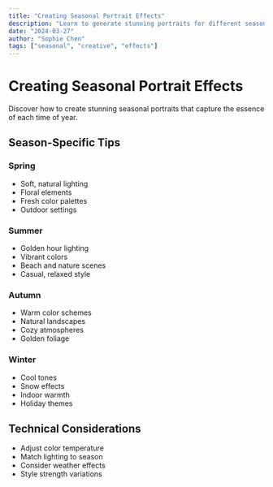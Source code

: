 ```yaml
---
title: "Creating Seasonal Portrait Effects"
description: "Learn to generate stunning portraits for different seasons and occasions"
date: "2024-03-27"
author: "Sophie Chen"
tags: ["seasonal", "creative", "effects"]
---
```


# Creating Seasonal Portrait Effects

Discover how to create stunning seasonal portraits that capture the essence of each time of year.

## Season-Specific Tips

### Spring
- Soft, natural lighting
- Floral elements
- Fresh color palettes
- Outdoor settings

### Summer
- Golden hour lighting
- Vibrant colors
- Beach and nature scenes
- Casual, relaxed style

### Autumn
- Warm color schemes
- Natural landscapes
- Cozy atmospheres
- Golden foliage

### Winter
- Cool tones
- Snow effects
- Indoor warmth
- Holiday themes

## Technical Considerations

- Adjust color temperature
- Match lighting to season
- Consider weather effects
- Style strength variations